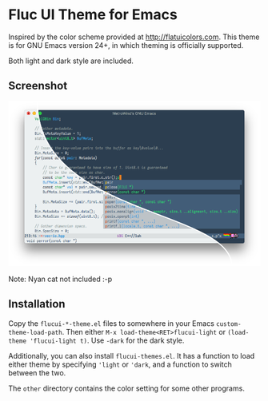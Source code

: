 # Fluc UI Theme for Emacs

Inspired by the color scheme provided at http://flatuicolors.com. This
theme is for GNU Emacs version 24+, in which theming is officially
supported.

Both light and dark style are included.

## Screenshot

![Screenshot](shot.png)

Note: Nyan cat not included :-p

## Installation

Copy the `flucui-*-theme.el` files to somewhere in your Emacs
`custom-theme-load-path`. Then either `M-x load-theme<RET>flucui-light` or
`(load-theme 'flucui-light t)`. Use `-dark` for the dark style.

Additionally, you can also install `flucui-themes.el`. It has a
function to load either theme by specifying `'light` or `'dark`, and a
function to switch between the two.

The `other` directory contains the color setting for some other
programs.
